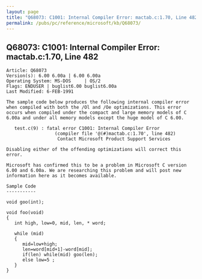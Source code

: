 ```yaml
---
layout: page
title: "Q68073: C1001: Internal Compiler Error: mactab.c:1.70, Line 482"
permalink: /pubs/pc/reference/microsoft/kb/Q68073/
---
```


## Q68073: C1001: Internal Compiler Error: mactab.c:1.70, Line 482

	Article: Q68073
	Version(s): 6.00 6.00a | 6.00 6.00a
	Operating System: MS-DOS     | OS/2
	Flags: ENDUSER | buglist6.00 buglist6.00a
	Last Modified: 6-FEB-1991
	
	The sample code below produces the following internal compiler error
	when compiled with both the /Ol and /Oe optimizations. This error
	occurs when compiled under the compact and large memory models of C
	6.00a and under all memory models except the huge model of C 6.00.
	
	   test.c(9) : fatal error C1001: Internal Compiler Error
	                  (compiler file '@(#)mactab.c:1.70', line 482)
	                   Contact Microsoft Product Support Services
	
	Disabling either of the offending optimizations will correct this
	error.
	
	Microsoft has confirmed this to be a problem in Microsoft C version
	6.00 and 6.00a. We are researching this problem and will post new
	information here as it becomes available.
	
	Sample Code
	-----------
	
	void goo(int);
	
	void foo(void)
	{
	   int high, low=0, mid, len, * word;
	
	   while (mid)
	   {
	      mid=low+high;
	      len=word[mid+1]-word[mid];
	      if(len) while(mid) goo(len);
	      else low=5 ;
	   }
	}
